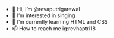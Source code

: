 - 👋 Hi, I’m @revaputrigarewal
- 👀 I’m interested in singing
- 🌱 I’m currently learning HTML and CSS
- 📫 How to reach me ig:revhaptri18

<!---
revaputrigarewal/revaputrigarewal is a ✨ special ✨ repository because its `README.md` (this file) appears on your GitHub profile.
You can click the Preview link to take a look at your changes.
--->

